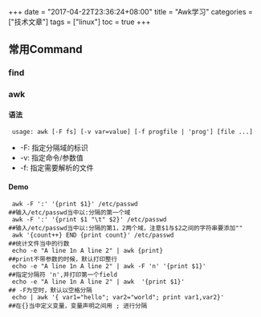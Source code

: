 +++
date = "2017-04-22T23:36:24+08:00" title = "Awk学习" categories = ["技术文章"] tags = ["linux"] toc = true
+++

常用Command
-----------

### find

### awk

#### 语法

``` {.shell}
 usage: awk [-F fs] [-v var=value] [-f progfile | 'prog'] [file ...] 
```

-   -F: 指定分隔域的标识
-   -v: 指定命令/参数值
-   -f: 指定需要解析的文件

#### Demo

``` {.shell}
 awk -F ':' '{print $1}' /etc/passwd                                                  ##输入/etc/passwd当中以:分隔的第一个域
 awk -F ':' '{print $1 "\t" $2}' /etc/passwd                                                                                 ##输入/etc/passwd当中以:分隔的第1，2两个域，注意$1与$2之间的字符串要添加""
 awk '{count++} END {print count}' /etc/passwd                                                                             ##统计文件当中的行数
 echo -e "A line 1n A line 2" | awk {print}                                                                              ##print不带参数的时候，默认打印整行 
 echo -e "A line 1n A line 2" | awk -F 'n' '{print $1}'                                                          ##指定分隔符 'n',并打印第一个field 
 echo -e "A line 1n A line 2" | awk  '{print $1}'                                                                        ## -F为空时，默认以空格分隔 
 echo | awk '{ var1="hello"; var2="world"; print var1,var2}'                                               ##在{}当中定义变量，变量声明之间用 ; 进行分隔
```
